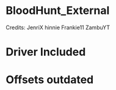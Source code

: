 # BloodHunt_External
Credits: JenriX hinnie Frankie11 ZambuYT

# Driver Included
# Offsets outdated
